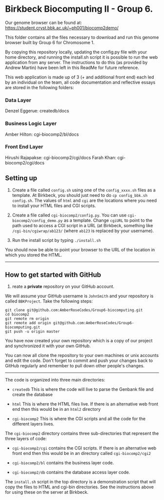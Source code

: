 Birkbeck Biocomputing II - Group 6.
======================================

Our genome browser can be found at: 
https://student.cryst.bbk.ac.uk/~ph001/biocomp2demo/

This folder contains all the files necessary to download and run this genome browser built by Group 6 for Chromosome 1. 

By copying this repository locally, updating the config.py file with your home directory, and running the install.sh script it is possible to run the web application from any server.  The instructions to do this (as provided by Andrew Martin) have been left in this ReadMe for future reference. 

This web application is made up of 3 (+ and additional front end) each led by an individual on the team, all code documentation and reflective essays are stored in the following folders: 

### Data Layer
Denzel Eggerue: createdb/docs

### Business Logic Layer
Amber Hilton: cgi-biocomp2/bl/docs

### Front End Layer
Hirushi Rajapakse: cgi-biocomp2/cgi/docs
Farah Khan: cgi-biocomp2/cgi/docs 



## Setting up 

1. Create a file called `config.sh` using one of the `config_xxxx.sh`
files as a template. At Birkbeck, you should just need to do `cp
config_bbk.sh config.sh`. The values of `html` and `cgi`
are the locations where you need to install your HTML files and CGI
scripts.

2. Create a file called `cgi-biocomp2/config.py`. You can use
`cgi-biocomp2/config_demo.py` as a template. Change `cgiURL` to point
to the path used to access a CGI script in a URL (at Birkbeck,
something like `/cgi-bin/cgiwrap/ab123/` (where `ab123` is replaced by
your username).

3. Run the install script by typing `./install.sh`

You should now be able to point your browser to the URL of the
location in which you stored the HTML.

-----------------------------------------------------------------------

How to get started with GitHub
------------------------

1. reate a **private** repository on your GitHub account.

We will assume your GitHub username is `JohnSmith` and your repository
is called `BBKProject`. Take the following steps:

```
git clone git@github.com:AmberRoseCodes/Group6-biocomputing.git
cd biocomp2
git remote rm origin
git remote add origin git@github.com:AmberRoseCodes/Group6-biocomputing.git
git push -u origin master
```

You have now created your own repository which is a copy of our project and 
synchronized it with your own GitHub.

You can now all clone the repository to your own machines or unix
accounts and edit the code. Don't forget to commit and push your
changes back to GitHub regularly and remember to pull down other
people's changes.

-----------------------------------------------------------------------

The code is organized into three main directories:

- `createdb` This is where the code will live to parse the Genbank
  file and create the database

- `html` This is where the HTML files live. If there is an alternative
  web front end then this would be in an `html2` directory

- `cgi-biocomp2` This is where the CGI scripts and all the code for
  the different layers lives.

The `cgi-biocomp2` directory contains three sub-directories that
represent the three layers of code:

- `cgi-biocomp2/cgi` contains the CGI scripts. If there is an
  alternative web front end then this would be in an directory called
  `cgi-biocomp2/cgi2`

- `cgi-biocomp2/bl` contains the business layer code.

- `cgi-biocomp2/db` contains the database access layer code.

The `install.sh` script in the top directory is a demonstration script that will copy the files to HTML and cgi-bin directories. See the instructions above for using these on the server at Birkbeck.

